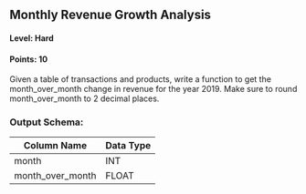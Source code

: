## Monthly Revenue Growth Analysis

#### Level: Hard  
#### Points: 10  

Given a table of transactions and products, write a function to get the month_over_month change in revenue for the year 2019. Make sure to round month_over_month to 2 decimal places.

### Output Schema:  

|  Column Name     | Data Type |
|------------------|-----------|
| month            | INT       |
| month_over_month | FLOAT     |
